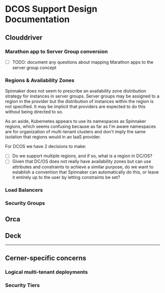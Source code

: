 # DCOS Support Design Documentation

## Clouddriver

### Marathon app to Server Group conversion

* [ ] TODO: document any questions about mapping Marathon apps to the server group concept

### Regions & Availability Zones

Spinnaker does not seem to prescribe an availability zone distribution strategy for instances in server groups.  Server groups may be assigned to a region in the provider but the distribution of instances within the region is not specified. It may be implicit that providers are expected to do this without being directed to so.

As an aside, Kubernetes appears to use its namespaces as Spinnaker regions, which seems confusing because as far as I'm aware namespaces are for organization of multi-tenant clusters and don't imply the same isolation that regions would in an IaaS provider.

For DCOS we have 2 decisions to make:

* [ ] Do we support multiple regions, and if so, what is a region in DC/OS?
* [ ] Given that DC/OS does not really have availability zones but can use attributes and constraints to achieve a similar purpose, do we want to establish a convention that Spinnaker can automatically do this, or leave it entirely up to the user by letting constraints be set?

### Load Balancers

### Security Groups

## Orca

## Deck

---

## Cerner-specific concerns

### Logical multi-tenant deployments

### Security Tiers
